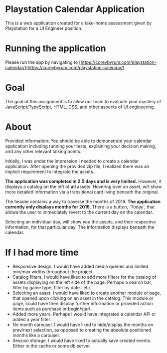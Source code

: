 # Playstation Calendar Application

This is a web application created for a take-home assessment given by Playstation for a UI Engineer position.

# Running the application

Please run the app by navigating to [https://coreybyrum.com/playstation-calendar/](https://coreybyrum.com/playstation-calendar/)

# Goal

The goal of this assignment is to allow our team to evaluate your mastery of JavaScript/TypeScript, HTML, CSS, and other aspects of UI engineering.

# About

Provided information: You should be able to demonstrate your calendar application including running your tests, explaining your decision making, and any other relevant talking points.

Initially, I was under the impression I needed to create a calendar application. After opening the provided zip file, I realized there was an implicit requirement to integrate the assets.

**The application was completed in 2.5 days and is very limited.** However, it displays a catalog on the left of **all** assets. Hovering over an asset, will show more detailed information via a transitional card living beneath the original.

The header contains a way to traverse the months of 2019. **The application currently only displays months for 2019**. There is a button, 'Today', that allows the user to immediately revert to the current day on the calendar.

Selecting an individual day, will show you the assets, and their respective information, for that particular day. The information displays beneath the calendar.

# If I had more time

- Responsive design. I would have added media queries and limited min/max widths throughout the project. 
- Catalog filters. I would have liked to add more filters for the catalog of assets displaying on the left side of the page. Perhaps a search bar, filter by game type, filter by date.. etc.
- Selecting an asset. I would have liked to create another module or page, that opened upon clicking on an asset in the catalog. This module or page, could have then display further information or provided action items such as purchase or begin/start.
- Added more years. Perhaps I would have integrated a calendar API or added a year filter.
- No month carousel. I would have liked to hide/display the months on prev/next selection, as opposed to creating the absolute positioned months like a carousel.
- Session storage. I would have liked to actually save created events. Either in the cache or some db server.

